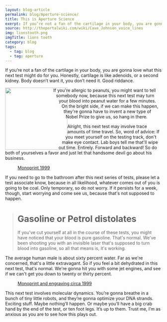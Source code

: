 ```yaml
---
layout: blog-article
permalink: blog/Aperture-science/
title: This is Aperture Science
exerpt: If you’re not a fan of the cartilage in your body, you are gonna love what this next test might do for you
source: http://theportalwiki.com/wiki/Cave_Johnson_voice_lines
img: lionstooth.png
imgTitle: lions tooth
category: blog
tags:
  - tag: blog
  - tag: aperture
---
```


<p>If you’re not a fan of the cartilage in your body, you are gonna love what this next test might do for you. Honestly, cartilage is like adenoids, or a second kidney. Body doesn’t want it, you don’t need it. Good riddance.</p>
<p>
<img class="image" width="200px" src="../../assets/images/Terrain.png" style="float: left; shape-outside: polygon(14px 1px, 148px 4px, 181px 67px, 206px 131px, 164px 196px, 14px 201px);"/>If you're allergic to peanuts, you might want to tell somebody now, because this next test may turn your blood into peanut water for a few minutes. On the bright side, if we can make this happen, they're gonna have to invent a new type of Nobel Prize to give us, so hang in there.</p>

<p>Alright, this next test may involve trace amounts of time travel. So, word of advice: If you meet yourself on the testing track, don't make eye contact. Lab boys tell me that'll wipe out time. Entirely. Forward and backward! So do both of yourselves a favor and just let that handsome devil go about his business.
</p>

<figure class="mp-post-figure">
  <div class="mp-post-img" style="background-image:url('../../assets/images/birdy.jpg')" alt="Birdman"></div>
  <figcaption class="mp-post-caption"><a href="https://www.flickr.com/photos/29127438@N02/"  target="_blank" >Monoprint 1999</a></figcaption>
</figure>

<p>
If you need to go to the bathroom after this next series of tests, please let a test associate know, because in all likelihood, whatever comes out of you is going to be coal. Only temporary, so do not worry. If it persists for a week, though, start worrying and come see us, because that's not supposed to happen.
</p>

<blockquote cite="http://www.google.com">
    <h1>Gasoline or Petrol distolates</h1>
    <p>If you've cut yourself at all in the course of these tests, you might have noticed that your blood is pure gasoline. That's normal. We've been shooting you with an invisible laser that's supposed to turn blood into gasoline, so all that means is, it's working.</p>
</blockquote>

<p>
The average human male is about sixty percent water. Far as we're concerned, that's a little extravagant. So if you feel a bit dehydrated in this next test, that's normal. We're gonna hit you with some jet engines, and see if we can't get you down to twenty or thirty percent.
</p>

<figure class="mp-post-figure">
  <div class="mp-post-img" style="background-image:url('../../assets/images/tradish.jpg')" alt="Mouthy"></div>
  <figcaption class="mp-post-caption"><a href="https://www.flickr.com/photos/29127438@N02/"  target="_blank" >Monoprint and engraving circa 1999</a></figcaption>
</figure>

<p>This next test involves molecular dynamics. You’re gonna breathe in a bunch of tiny little robots, and they’re gonna optimize your DNA strands. Exciting stuff. Maybe nothing’ll happen. Or maybe you’ll have a big crab hand by the end of the test, or ten foot legs. It’s up to them. Trust me, I’m as anxious as you are to see how this plays out.</p>
